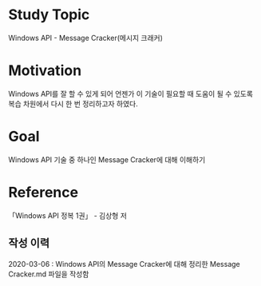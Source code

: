 # Study Topic
  
Windows API - Message Cracker(메시지 크래커)  
  
# Motivation
  
Windows API를 잘 할 수 있게 되어 언젠가 이 기술이 필요할 때 도움이 될 수 있도록 복습 차원에서 다시 한 번 정리하고자 하였다.  
  
# Goal
  
Windows API 기술 중 하나인 Message Cracker에 대해 이해하기  
  
# Reference
  
「Windows API 정복 1권」 - 김상형 저  
  
## 작성 이력
  
2020-03-06 : Windows API의 Message Cracker에 대해 정리한 Message Cracker.md 파일을 작성함
